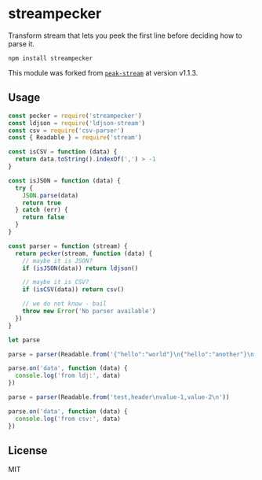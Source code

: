 # streampecker

Transform stream that lets you peek the first line before deciding how to parse it.

```
npm install streampecker
```

This module was forked from [`peak-stream`](https://github.com/mafintosh/peak-stream) at version v1.1.3.

## Usage

```js
const pecker = require('streampecker')
const ldjson = require('ldjson-stream')
const csv = require('csv-parser')
const { Readable } = require('stream')

const isCSV = function (data) {
  return data.toString().indexOf(',') > -1
}

const isJSON = function (data) {
  try {
    JSON.parse(data)
    return true
  } catch (err) {
    return false
  }
}

const parser = function (stream) {
  return pecker(stream, function (data) {
    // maybe it is JSON?
    if (isJSON(data)) return ldjson()

    // maybe it is CSV?
    if (isCSV(data)) return csv()

    // we do not know - bail
    throw new Error('No parser available')
  })
}

let parse

parse = parser(Readable.from('{"hello":"world"}\n{"hello":"another"}\n'))

parse.on('data', function (data) {
  console.log('from ldj:', data)
})

parse = parser(Readable.from('test,header\nvalue-1,value-2\n'))

parse.on('data', function (data) {
  console.log('from csv:', data)
})
```

## License

MIT

